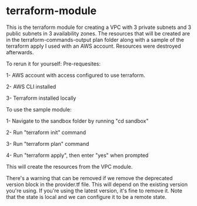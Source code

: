 # terraform-module

This is the terraform module for creating a VPC with 3 private subnets and 3 public subnets in 3 availability zones. The resources that will be created are in the terraform-commands-output plan folder along with a sample of the terraform apply I used with an AWS account. Resources were destroyed afterwards.

To rerun it for yourself:
Pre-requesites:

1- AWS account with access configured to use terraform.

2- AWS CLI installed

3- Terraform installed locally

To use the sample module:

1- Navigate to the sandbox folder by running "cd sandbox"

2- Run "terraform init" command

3- Run "terraform plan" command

4- Run "terraform apply", then enter "yes" when prompted

This will create the resources from the VPC module.

There's a warning that can be removed if we remove the deprecated version block in the provider.tf file. This will depend on the existing version you're using. If you're using the latest version, it's fine to remove it.
Note that the state is local and we can configure it to be a remote state.
